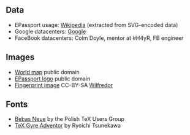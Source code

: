 Data
----

- EPassport usage: [Wikipedia](https://en.wikipedia.org/wiki/File:Map_of_countries_with_biometric_passports.svg) (extracted from SVG-encoded data)
- Google datacenters: [Google](http://www.google.com/about/datacenters/inside/locations/)
- FaceBook datacenters: Colm Doyle, mentor at #H4yR, FB engineer

Images
------

- [World map](https://commons.wikimedia.org/wiki/File:BlankMap-World6,_compact.svg) public domain
- [EPassport logo](http://en.wikipedia.org/wiki/File:EPassport_logo.svg) public domain
- [Fingerprint image](https://commons.wikimedia.org/wiki/File:Fingerprint_picture.svg) CC-BY-SA [Wilfredor](https://commons.wikimedia.org/wiki/User:Wilfredor)

Fonts
-----

- [Bebas Neue](http://www.fontsquirrel.com/license/bebas-neue) by the Polish TeX Users Group
- [TeX Gyre Adventor](http://www.fontsquirrel.com/license/TeX-Gyre-Adventor) by Ryoichi Tsunekawa
